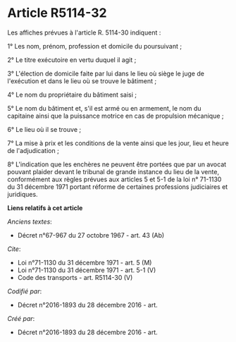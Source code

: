 # Article R5114-32

Les affiches prévues à l'article R. 5114-30 indiquent : 

1° Les nom, prénom, profession et domicile du poursuivant ; 

2° Le titre exécutoire en vertu duquel il agit ; 

3° L'élection de domicile faite par lui dans le lieu où siège le juge de l'exécution et dans le lieu où se trouve le
bâtiment ; 

4° Le nom du propriétaire du bâtiment saisi ; 

5° Le nom du bâtiment et, s'il est armé ou en armement, le nom du capitaine ainsi que la puissance motrice en cas de
propulsion mécanique ; 

6° Le lieu où il se trouve ; 

7° La mise à prix et les conditions de la vente ainsi que les jour, lieu et heure de l'adjudication ; 

8° L'indication que les enchères ne peuvent être portées que par un avocat pouvant plaider devant le tribunal de grande
instance du lieu de la vente, conformément aux règles prévues aux articles 5 et 5-1 de la loi n° 71-1130 du 31 décembre 1971
portant réforme de certaines professions judiciaires et juridiques.

**Liens relatifs à cet article**

_Anciens textes_:

  - Décret n°67-967 du 27 octobre 1967 - art. 43 (Ab)

_Cite_:

  - Loi n°71-1130 du 31 décembre 1971 - art. 5 (M)
  - Loi n°71-1130 du 31 décembre 1971 - art. 5-1 (V)
  - Code des transports - art. R5114-30 (V)

_Codifié par_:

  - Décret n°2016-1893 du 28 décembre 2016 - art.

_Créé par_:

  - Décret n°2016-1893 du 28 décembre 2016 - art.
